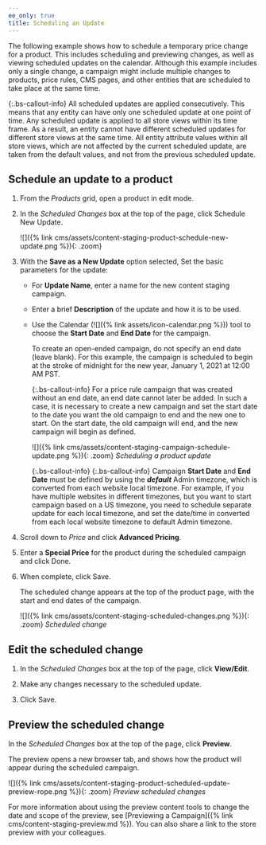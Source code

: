 ```yaml
---
ee_only: true
title: Scheduling an Update
---
```


The following example shows how to schedule a temporary price change for a product. This includes scheduling and previewing changes, as well as viewing scheduled updates on the calendar. Although this example includes only a single change, a campaign might include multiple changes to products, price rules, CMS pages, and other entities that are scheduled to take place at the same time.

{:.bs-callout-info}
All scheduled updates are applied consecutively. This means that any entity can have only one scheduled update at one point of time. Any scheduled update is applied to all store views within its time frame. As a result, an entity cannot have different scheduled updates for different store views at the same time. All entity attribute values within all store views, which are not affected by the current scheduled update, are taken from the default values, and not from the previous scheduled update.

## Schedule an update to a product

1. From the _Products_ grid, open a product in edit mode.

1. In the _Scheduled Changes_ box at the top of the page, click <span class="btn">Schedule New Update</span>.

   ![]({% link cms/assets/content-staging-product-schedule-new-update.png %}){: .zoom}

1. With the **Save as a New Update** option selected, Set the basic parameters for the update:

   - For **Update Name**, enter a name for the new content staging campaign.

   - Enter a brief **Description** of the update and how it is to be used.

   - Use the Calendar (![]({% link assets/icon-calendar.png %})) tool to choose the **Start Date** and **End Date** for the campaign.

      To create an open-ended campaign, do not specify an end date (leave blank). For this example, the campaign is scheduled to begin at the stroke of midnight for the new year, January 1, 2021 at 12:00 AM PST.

      {:.bs-callout-info}
      For a price rule campaign that was created without an end date, an end date cannot later be added. In such a case, it is necessary to create a new campaign and set the start date to the date you want the old campaign to end and the new one to start. On the start date, the old campaign will end, and the new campaign will begin as defined.

      ![]({% link cms/assets/content-staging-campaign-schedule-update.png %}){: .zoom}
      _Scheduling a product update_

      {:.bs-callout-info}
     {:.bs-callout-info}
     Campaign **Start Date** and **End Date** must be defined by using the **_default_** Admin timezone, which is converted from each website local timezone. For example, if you have multiple websites in different timezones, but you want to start campaign based on a US timezone, you need to schedule separate update for each local timezone, and set the date/time in converted from each local website timezone to default Admin timezone.

1. Scroll down to _Price_ and click **Advanced Pricing**.

1. Enter a **Special Price** for the product during the scheduled campaign and click <span class="btn">Done</span>.

1. When complete, click <span class="btn">Save</span>.

   The scheduled change appears at the top of the product page, with the start and end dates of the campaign.

   ![]({% link cms/assets/content-staging-scheduled-changes.png %}){: .zoom}
   _Scheduled change_

## Edit the scheduled change

1. In the _Scheduled Changes_ box at the top of the page, click **View/Edit**.

1. Make any changes necessary to the scheduled update.

1. Click <span class="btn">Save</span>.

## Preview the scheduled change

In the _Scheduled Changes_ box at the top of the page, click **Preview**.

The preview opens a new browser tab, and shows how the product will appear during the scheduled campaign.

![]({% link cms/assets/content-staging-product-scheduled-update-preview-rope.png %}){: .zoom}
_Preview scheduled changes_

For more information about using the preview content tools to change the date and scope of the preview, see [Previewing a Campaign]({% link cms/content-staging-preview.md %}). You can also share a link to the store preview with your colleagues.
